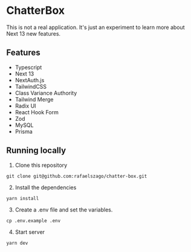# ChatterBox

This is not a real application. It's just an experiment to learn more about Next 13 new features.

## Features

- Typescript
- Next 13
- NextAuth.js
- TailwindCSS
- Class Variance Authority
- Tailwind Merge
- Radix UI
- React Hook Form
- Zod
- MySQL
- Prisma

## Running locally

1. Clone this repository

```
git clone git@github.com:rafaelszago/chatter-box.git
```

2. Install the dependencies

```
yarn install
```

3. Create a .env file and set the variables.
   
```
cp .env.example .env
```

4. Start server

```
yarn dev
```